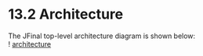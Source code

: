 # 13.2 Architecture
The JFinal top-level architecture diagram is shown below:  
! [architecture](/13.2/1_20180115031950.png)